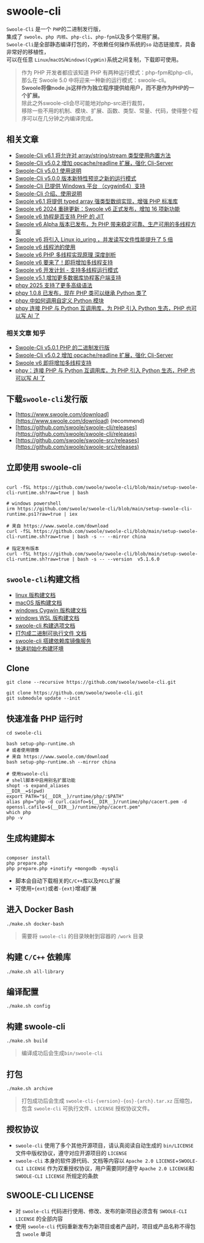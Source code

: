 # swoole-cli

`Swoole-Cli` 是一个 `PHP`的二进制发行版，<br/>
集成了 `swoole`、`php 内核`、`php-cli`、`php-fpm`以及多个常用扩展。<br/>
`Swoole-Cli`是全部静态编译打包的，不依赖任何操作系统的`so`
动态链接库，具备非常好的移植性，<br/>
可以在任意 `Linux`/`macOS`/`Windows(CygWin)`系统之间复制，下载即可使用。

> 作为 PHP 开发者都应该知道 PHP 有两种运行模式：php-fpm和php-cli，<br/>
> 那么在 Swoole 5.0 中将迎来一种新的运行模式：swoole-cli。<br/>
> <strong>
> Swoole将像node.js这样作为独立程序提供给用户，而不是作为PHP的一个扩展。
> </strong><br/>
> 除此之外swoole-cli会尽可能地对php-src进行裁剪，<br/>
> 移除一些不用的机制、模块、扩展、函数、类型、常量、代码，使得整个程序可以在几分钟之内编译完成。

## 相关文章

- [Swoole-Cli v6.1 将允许对 array/string/stream 类型使用内置方法](https://mp.weixin.qq.com/s/5qnqmjCEb_zxLaT4sR1HAg)
- [Swoole-Cli v5.0.2 增加 opcache/readline 扩展，强化 Cli-Server](https://wenda.swoole.com/detail/108931)
- [Swoole-Cli v5.0.1 使用说明](https://wenda.swoole.com/detail/108876)
- [Swoole-Cli v5.0.0 版本新特性预览之新的运行模式](https://wenda.swoole.com/detail/108706)
- [Swoole-Cli 已提供 Windows 平台 （cygwin64）支持](https://wenda.swoole.com/detail/108743)
- [Swoole-Cli 介绍、使用说明](https://wenda.swoole.com/detail/108876)
- [Swoole v6.1 将提供 typed array 强类型数组实现，增强 PHP 标准库](https://mp.weixin.qq.com/s/yFuxYdNMqxI1VuZg0J07Wg)
- [Swoole v6 2024 重磅更新：Swoole v6 正式发布，增加 16 项新功能](https://mp.weixin.qq.com/s/Ks1x1LNTLdl5jk0sIS6V_w)
- [Swoole v6 协程是否支持 PHP 的 JIT ](https://mp.weixin.qq.com/s/Tm-6XVGQSlz0vDENLB3ylA)
- [Swoole v6 Alpha 版本已发布，为 PHP 带来稳定可靠、生产可用的多线程方案](https://mp.weixin.qq.com/s/IeCGVRFQDVbzVWCIZRGFNg)
- [Swoole v6 将引入 Linux io_uring ，并发读写文件性能提升了 5 倍](https://mp.weixin.qq.com/s/5qnqmjCEb_zxLaT4sR1HAg)
- [Swoole v6 线程池的使用](https://mp.weixin.qq.com/s/wzdH7voOWcHCLuf16SLeIA)
- [Swoole v6 PHP 多线程实现原理 深度剖析](https://mp.weixin.qq.com/s/HzPEg7g3PuN2Xky4EQfnHw)
- [Swoole v6 要来了！即将增加多线程支持](https://segmentfault.com/a/1190000044737434)
- [Swoole v6 开发计划 - 支持多线程运行模式](https://github.com/swoole/rfc/issues/85)
- [Swoole v5.1 增加更多数据库协程客户端支持](https://wenda.swoole.com/detail/109023)
- [phpy 2025 支持了更多高级语法](https://mp.weixin.qq.com/s/YCG5ENAVOKzxcdD1Qdepbg)
- [phpy 1.0.8 已发布，现在 PHP 类可以继承 Python 类了](https://mp.weixin.qq.com/s/mosUpNpm-iY2-vlGZQMlsA)
- [phpy 中如何调用自定义 Python 模块](https://mp.weixin.qq.com/s/KOV-XZQVqZSXkMQoiDrsMA)
- [phpy 连接 PHP 与 Python 互调用库，为 PHP 引入 Python 生态，PHP 也可以写 AI 了](https://wenda.swoole.com/detail/109176)

### 相关文章 知乎

- [Swoole-Cli v5.0.1 PHP 的二进制发行版](https://zhuanlan.zhihu.com/p/581695339)
- [Swoole-Cli v5.0.2 增加 opcache/readline 扩展，强化 Cli-Server](https://zhuanlan.zhihu.com/p/610014616)
- [Swoole v6 即将增加多线程支持](https://zhuanlan.zhihu.com/p/688462525)
- [phpy：连接 PHP 与 Python 互调用库，为 PHP 引入 Python 生态，PHP 也可以写 AI 了](https://zhuanlan.zhihu.com/p/670373512)

## 下载`swoole-cli`发行版

- [https://www.swoole.com/download](https://www.swoole.com/download) (recommend)
- [https://github.com/swoole/swoole-cli/releases](https://github.com/swoole/swoole-cli/releases)
- [https://github.com/swoole/swoole-src/releases](https://github.com/swoole/swoole-src/releases)

## 立即使用 swoole-cli

```shell

curl -fSL https://github.com/swoole/swoole-cli/blob/main/setup-swoole-cli-runtime.sh?raw=true | bash

# windows powershell
irm https://github.com/swoole/swoole-cli/blob/main/setup-swoole-cli-runtime.ps1?raw=true | iex

# 来自 https://www.swoole.com/download
curl -fSL https://github.com/swoole/swoole-cli/blob/main/setup-swoole-cli-runtime.sh?raw=true | bash -s -- --mirror china

# 指定发布版本
curl -fSL https://github.com/swoole/swoole-cli/blob/main/setup-swoole-cli-runtime.sh?raw=true | bash -s -- --version  v5.1.6.0

```

## `swoole-cli`构建文档

- [linux 版构建文档](docs/linux.md)
- [macOS 版构建文档](docs/macOS.md)
- [windows Cygwin 版构建文档](docs/Cygwin.md)
- [windows WSL 版构建文档](docs/wsl.md)
- [swoole-cli 构建选项文档](docs/options.md)
- [打包成二进制可执行文件 文档](sapi/samples/sfx/README.md)
- [swoole-cli 搭建依赖库镜像服务](sapi/download-box/README.md)
- [快速初始化构建环境](sapi/quickstart/README.md)

## Clone

```shell
git clone --recursive https://github.com/swoole/swoole-cli.git
```

```shell
git clone https://github.com/swoole/swoole-cli.git
git submodule update --init
```

## 快速准备 PHP 运行时

```shell
cd swoole-cli

bash setup-php-runtime.sh
# 或者使用镜像
# 来自 https://www.swoole.com/download
bash setup-php-runtime.sh --mirror china

# 使用swoole-cli
# shell脚本中启用别名扩展功能‌
shopt -s expand_aliases
__DIR__=$(pwd)
export PATH="${__DIR__}/runtime/php/:$PATH"
alias php="php -d curl.cainfo=${__DIR__}/runtime/php/cacert.pem -d openssl.cafile=${__DIR__}/runtime/php/cacert.pem"
which php
php -v

```

## 生成构建脚本

```shell

composer install
php prepare.php
php prepare.php +inotify +mongodb -mysqli

```

* 脚本会自动下载相关的`C/C++`库以及`PECL`扩展
* 可使用`+{ext}`或者`-{ext}`增减扩展

## 进入 Docker Bash

```shell
./make.sh docker-bash
```

> 需要将 `swoole-cli` 的目录映射到容器的 `/work` 目录

## 构建 `C/C++` 依赖库

```shell
./make.sh all-library
```

## 编译配置

```shell
./make.sh config
```

## 构建 swoole-cli

```shell
./make.sh build
```

> 编译成功后会生成`bin/swoole-cli`

## 打包

```shell
./make.sh archive
```

> 打包成功后会生成 `swoole-cli-{version}-{os}-{arch}.tar.xz`
> 压缩包，包含 `swoole-cli` 可执行文件、`LICENSE` 授权协议文件。

## 授权协议

* `swoole-cli` 使用了多个其他开源项目，请认真阅读自动生成的 `bin/LICENSE`
  文件中版权协议，遵守对应开源项目的 `LICENSE`
* `swoole-cli`
  本身的软件源代码、文档等内容以 `Apache 2.0 LICENSE`+`SWOOLE-CLI LICENSE`
  作为双重授权协议，用户需要同时遵守 `Apache 2.0 LICENSE`和`SWOOLE-CLI LICENSE`
  所规定的条款

## SWOOLE-CLI LICENSE

* 对 `swoole-cli` 代码进行使用、修改、发布的新项目必须含有 `SWOOLE-CLI LICENSE`
  的全部内容
* 使用 `swoole-cli`
  代码重新发布为新项目或者产品时，项目或产品名称不得包含 `swoole` 单词
